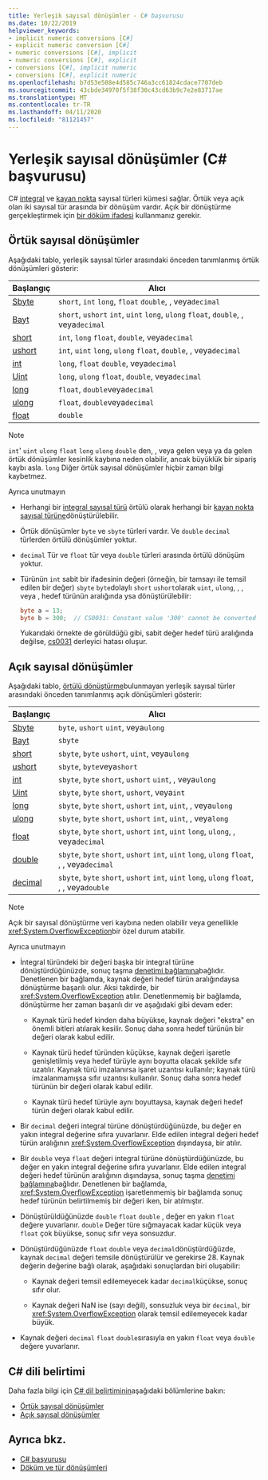 ```yaml
---
title: Yerleşik sayısal dönüşümler - C# başvurusu
ms.date: 10/22/2019
helpviewer_keywords:
- implicit numeric conversions [C#]
- explicit numeric conversion [C#]
- numeric conversions [C#], implicit
- numeric conversions [C#], explicit
- conversions [C#], implicit numeric
- conversions [C#], explicit numeric
ms.openlocfilehash: b7d53e508e4d585c746a3cc61824cdace7707deb
ms.sourcegitcommit: 43cbde34970f5f38f30c43cd63b9c7e2e83717ae
ms.translationtype: MT
ms.contentlocale: tr-TR
ms.lasthandoff: 04/11/2020
ms.locfileid: "81121457"
---
```

# <a name="built-in-numeric-conversions-c-reference"></a>Yerleşik sayısal dönüşümler (C# başvurusu)

C# [integral](integral-numeric-types.md) ve [kayan nokta](floating-point-numeric-types.md) sayısal türleri kümesi sağlar. Örtük veya açık olan iki sayısal tür arasında bir dönüşüm vardır. Açık bir dönüştürme gerçekleştirmek için [bir döküm ifadesi](../operators/type-testing-and-cast.md#cast-expression) kullanmanız gerekir.

## <a name="implicit-numeric-conversions"></a>Örtük sayısal dönüşümler

Aşağıdaki tablo, yerleşik sayısal türler arasındaki önceden tanımlanmış örtük dönüşümleri gösterir:

|Başlangıç|Alıcı|
|----------|--------|
|[Sbyte](integral-numeric-types.md)|`short`, `int` `long`, `float` `double`, , veya`decimal`|
|[Bayt](integral-numeric-types.md)|`short`, `ushort` `int`, `uint` `long`, `ulong` `float`, `double`, , veya`decimal`|
|[short](integral-numeric-types.md)|`int`, `long` `float`, `double`, veya`decimal`|
|[ushort](integral-numeric-types.md)|`int`, `uint` `long`, `ulong` `float`, `double`, , veya`decimal`|
|[int](integral-numeric-types.md)|`long`, `float` `double`, veya`decimal`|
|[Uint](integral-numeric-types.md)|`long`, `ulong` `float`, `double`, veya`decimal`|
|[long](integral-numeric-types.md)|`float`, `double`veya`decimal`|
|[ulong](integral-numeric-types.md)|`float`, `double`veya`decimal`|
|[float](floating-point-numeric-types.md)|`double`|

> [!NOTE]
> `int`' `uint` `ulong` `float` `long` `ulong` `double` den, , veya gelen veya ya da gelen örtük dönüşümler kesinlik kaybına neden olabilir, ancak büyüklük bir sipariş kaybı asla. `long` Diğer örtük sayısal dönüşümler hiçbir zaman bilgi kaybetmez.

Ayrıca unutmayın

- Herhangi bir [integral sayısal türü](integral-numeric-types.md) örtülü olarak herhangi bir [kayan nokta sayısal türüne](floating-point-numeric-types.md)dönüştürülebilir.

- Örtük dönüşümler `byte` ve `sbyte` türleri vardır. Ve `double` `decimal` türlerden örtülü dönüşümler yoktur.

- `decimal` Tür ve `float` tür veya `double` türleri arasında örtülü dönüşüm yoktur.

- Türünün `int` sabit bir ifadesinin değeri (örneğin, bir tamsayı ile temsil edilen bir değer) `sbyte` `byte`dolaylı `short` `ushort`olarak `uint`, `ulong`, , , veya , hedef türünün aralığında ysa dönüştürülebilir:

  ```csharp
  byte a = 13;
  byte b = 300;  // CS0031: Constant value '300' cannot be converted to a 'byte'
  ```

  Yukarıdaki örnekte de görüldüğü gibi, sabit değer hedef türü aralığında değilse, [cs0031](../../misc/cs0031.md) derleyici hatası oluşur.

## <a name="explicit-numeric-conversions"></a>Açık sayısal dönüşümler

Aşağıdaki tablo, [örtülü dönüştürme](#implicit-numeric-conversions)bulunmayan yerleşik sayısal türler arasındaki önceden tanımlanmış açık dönüşümleri gösterir:

|Başlangıç|Alıcı|
|----------|--------|
|[Sbyte](integral-numeric-types.md)|`byte`, `ushort` `uint`, veya`ulong`|
|[Bayt](integral-numeric-types.md)|`sbyte`|
|[short](integral-numeric-types.md)|`sbyte`, `byte` `ushort`, `uint`, veya`ulong`|
|[ushort](integral-numeric-types.md)|`sbyte`, `byte`veya`short`|
|[int](integral-numeric-types.md)|`sbyte`, `byte` `short`, `ushort` `uint`, , veya`ulong`|
|[Uint](integral-numeric-types.md)|`sbyte`, `byte` `short`, `ushort`, veya`int`|
|[long](integral-numeric-types.md)|`sbyte`, `byte` `short`, `ushort` `int`, `uint`, , veya`ulong`|
|[ulong](integral-numeric-types.md)|`sbyte`, `byte` `short`, `ushort` `int`, `uint`, , veya`long`|
|[float](floating-point-numeric-types.md)|`sbyte`, `byte` `short`, `ushort` `int`, `uint` `long`, `ulong`, , veya`decimal`|
|[double](floating-point-numeric-types.md)|`sbyte`, `byte` `short`, `ushort` `int`, `uint` `long`, `ulong` `float`, , , veya`decimal`|
|[decimal](floating-point-numeric-types.md)|`sbyte`, `byte` `short`, `ushort` `int`, `uint` `long`, `ulong` `float`, , , veya`double`|

> [!NOTE]
> Açık bir sayısal dönüştürme veri kaybına neden olabilir veya genellikle <xref:System.OverflowException>bir özel durum atabilir.

Ayrıca unutmayın

- İntegral türündeki bir değeri başka bir integral türüne dönüştürdüğünüzde, sonuç taşma [denetimi bağlamına](../keywords/checked-and-unchecked.md)bağlıdır. Denetlenen bir bağlamda, kaynak değeri hedef türün aralığındaysa dönüştürme başarılı olur. Aksi takdirde, bir <xref:System.OverflowException> atılır. Denetlenmemiş bir bağlamda, dönüştürme her zaman başarılı dır ve aşağıdaki gibi devam eder:

  - Kaynak türü hedef kinden daha büyükse, kaynak değeri "ekstra" en önemli bitleri atılarak kesilir. Sonuç daha sonra hedef türünün bir değeri olarak kabul edilir.

  - Kaynak türü hedef türünden küçükse, kaynak değeri işaretle genişletilmiş veya hedef türüyle aynı boyutta olacak şekilde sıfır uzatılır. Kaynak türü imzalanırsa işaret uzantısı kullanılır; kaynak türü imzalanmamışsa sıfır uzantısı kullanılır. Sonuç daha sonra hedef türünün bir değeri olarak kabul edilir.

  - Kaynak türü hedef türüyle aynı boyuttaysa, kaynak değeri hedef türün değeri olarak kabul edilir.

- Bir `decimal` değeri integral türüne dönüştürdüğünüzde, bu değer en yakın integral değerine sıfıra yuvarlanır. Elde edilen integral değeri hedef türün aralığının <xref:System.OverflowException> dışındaysa, bir atılır.

- Bir `double` veya `float` değeri integral türüne dönüştürdüğünüzde, bu değer en yakın integral değerine sıfıra yuvarlanır. Elde edilen integral değeri hedef türünün aralığının dışındaysa, sonuç taşma [denetimi bağlamına](../keywords/checked-and-unchecked.md)bağlıdır. Denetlenen bir bağlamda, <xref:System.OverflowException> işaretlenmemiş bir bağlamda sonuç hedef türünün belirtilmemiş bir değeri iken, bir atılmıştır.

- Dönüştürüldüğünüzde `double` `float` `double` , değer en yakın `float` değere yuvarlanır. `double` Değer türe sığmayacak kadar küçük veya `float` çok büyükse, sonuç sıfır veya sonsuzdur.

- Dönüştürdüğünüzde `float` `double` veya `decimal`dönüştürdüğüzde, kaynak `decimal` değeri temsile dönüştürülür ve gerekirse 28. Kaynak değerin değerine bağlı olarak, aşağıdaki sonuçlardan biri oluşabilir:

  - Kaynak değeri temsil edilemeyecek kadar `decimal`küçükse, sonuç sıfır olur.

  - Kaynak değeri NaN ise (sayı değil), sonsuzluk veya bir `decimal`, bir <xref:System.OverflowException> olarak temsil edilemeyecek kadar büyük.

- Kaynak değeri `decimal` `float` `double`sırasıyla en yakın `float` veya `double` değere yuvarlanır.

## <a name="c-language-specification"></a>C# dili belirtimi

Daha fazla bilgi için [C# dil belirtiminin](~/_csharplang/spec/introduction.md)aşağıdaki bölümlerine bakın:

- [Örtük sayısal dönüşümler](~/_csharplang/spec/conversions.md#implicit-numeric-conversions)
- [Açık sayısal dönüşümler](~/_csharplang/spec/conversions.md#explicit-numeric-conversions)

## <a name="see-also"></a>Ayrıca bkz.

- [C# başvurusu](../index.md)
- [Döküm ve tür dönüşümleri](../../programming-guide/types/casting-and-type-conversions.md)
